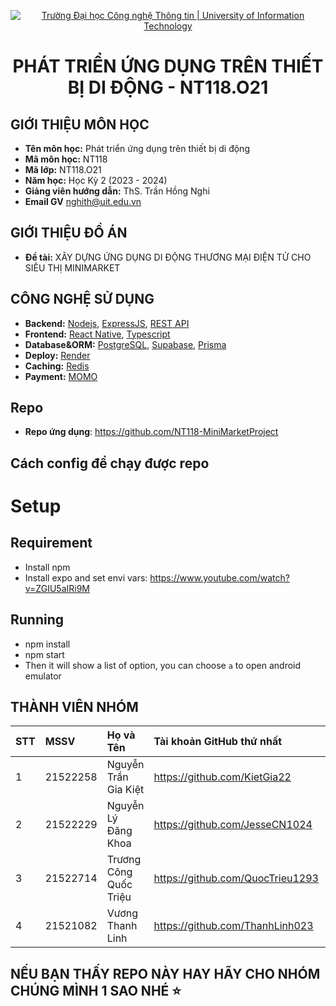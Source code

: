 <p align="center">
  <a href="https://www.uit.edu.vn/" title="Trường Đại học Công nghệ Thông tin" style="border: none;">
    <img src="https://i.imgur.com/WmMnSRt.png" alt="Trường Đại học Công nghệ Thông tin | University of Information Technology">
  </a>
</p>

<h1 align="center"><b>PHÁT TRIỂN ỨNG DỤNG TRÊN THIẾT BỊ DI ĐỘNG - NT118.O21</b></h1>
<!--  -->

## GIỚI THIỆU MÔN HỌC

-   **Tên môn học:** Phát triển ứng dụng trên thiết bị di động 
-   **Mã môn học:** NT118
-   **Mã lớp:** NT118.O21
-   **Năm học:** Học Kỳ 2 (2023 - 2024)
-   **Giảng viên hướng dẫn:** ThS. Trần Hồng Nghi
-   **Email GV** nghith@uit.edu.vn

## GIỚI THIỆU ĐỒ ÁN

-   **Đề tài:** XÂY DỰNG ỨNG DỤNG DI ĐỘNG THƯƠNG MẠI ĐIỆN TỬ CHO SIÊU THỊ MINIMARKET

## CÔNG NGHỆ SỬ DỤNG

-   **Backend:** [Nodejs](https://nodejs.org/en), [ExpressJS](https://expressjs.com/), [REST API](https://restfulapi.net/)
-   **Frontend:** [React Native](https://reactnative.dev/), [Typescript](https://www.typescriptlang.org/)
-   **Database&ORM:** [PostgreSQL](https://www.postgresql.org/), [Supabase](https://supabase.com/), [Prisma](https://www.prisma.io/)
-   **Deploy:** [Render](https://render.com/)
-   **Caching:** [Redis](https://app.redislabs.com/)
-   **Payment:** [MOMO](https://github.com/momo-wallet/payment/blob/master/nodejs/CollectionLink.js)

## Repo
-   **Repo ứng dụng**: https://github.com/NT118-MiniMarketProject

## Cách config để chạy được repo
# Setup 
## Requirement
* Install npm
* Install expo and set envi vars: https://www.youtube.com/watch?v=ZGIU5aIRi9M
## Running
* npm install
* npm start 
* Then it will show a list of option, you can choose `a` to open android emulator

## THÀNH VIÊN NHÓM

| STT | MSSV     | Họ và Tên              | Tài khoản GitHub thứ nhất            | Tài khoản Github thứ hai     |Email                   |
| :-- | :------- | :----------------------| :------------------------------------| :----------------------------| :--------------------- |
| 1   | 21522258 | Nguyễn Trần Gia Kiệt   | https://github.com/KietGia22         | https://github.com/NgTrGKiet | 21522258@gm.uit.edu.vn |
| 2   | 21522229 | Nguyễn Lý Đăng Khoa    | https://github.com/JesseCN1024       |                              | 21522229@gm.uit.edu.vn |
| 3   | 21522714 | Trương Công Quốc Triệu | https://github.com/QuocTrieu1293     |                              | 21522714@gm.uit.edu.vn |
| 4   | 21521082 | Vương Thanh Linh       | https://github.com/ThanhLinh023      |                              | 21521082@gm.uit.edu.vn |

## NẾU BẠN THẤY REPO NÀY HAY HÃY CHO NHÓM CHÚNG MÌNH 1 SAO NHÉ ⭐
